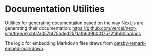 # Documentation Utilities

Utilities for generating documentation based on the way Next.js are generating their documentation: https://github.com/vercel/next-site/tree/e2cb07a057bf75bded2571a1b639b0017572f4b8/lib/docs

The logic for embedding Markdown files draws from [gatsby-remark-embed-markdown](https://github.com/jtstodola/gatsby-remark-embed-markdown).
